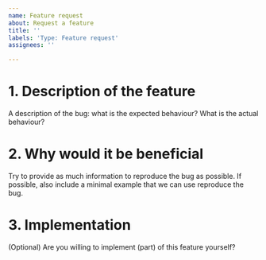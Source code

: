 ```yaml
---
name: Feature request
about: Request a feature
title: ''
labels: 'Type: Feature request'
assignees: ''

---
```


# 1. Description of the feature

A description of the bug: what is the expected behaviour? What is the actual behaviour?

# 2. Why would it be beneficial

Try to provide as much information to reproduce the bug as possible. If possible, also include a minimal example that we can use reproduce the bug.

# 3. Implementation

(Optional) Are you willing to implement (part) of this feature yourself?